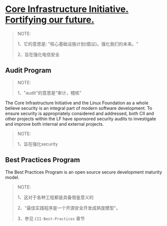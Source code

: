 # [Core Infrastructure Initiative. Fortifying our future.](https://www.coreinfrastructure.org/)

> NOTE: 
>
> 1、它的意思是: "核心基础设施计划(倡议)。强化我们的未来。"
>
> 2、旨在强化电信安全



## Audit Program

> NOTE:
>
> 1、"audit"的意思是"审计，稽核"

The Core Infrastructure Initiative and the Linux Foundation as a whole believe security is an integral part of modern software development. To ensure security is appropriately considered and addressed, both CII and other projects within the LF have sponsored security audits to investigate and improve both internal and external projects. 

> NOTE: 
>
> 1、旨在强化security 

## Best Practices Program

The Best Practices Program is an open source secure development maturity model.

> NOTE: 
>
> 1、这对于各种工程都是具备借鉴意义的
>
> 2、"最佳实践程序是一个开源安全开发成熟度模型"。
>
> 3、参见 `CII-Best-Practices` 章节